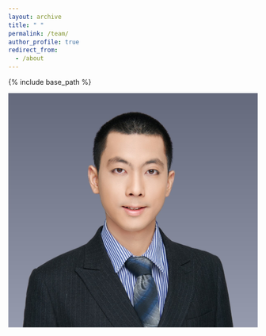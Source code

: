 ```yaml
---
layout: archive
title: " "
permalink: /team/
author_profile: true
redirect_from:
  - /about
---
```


{% include base_path %}

![证件照](qiming.png)
